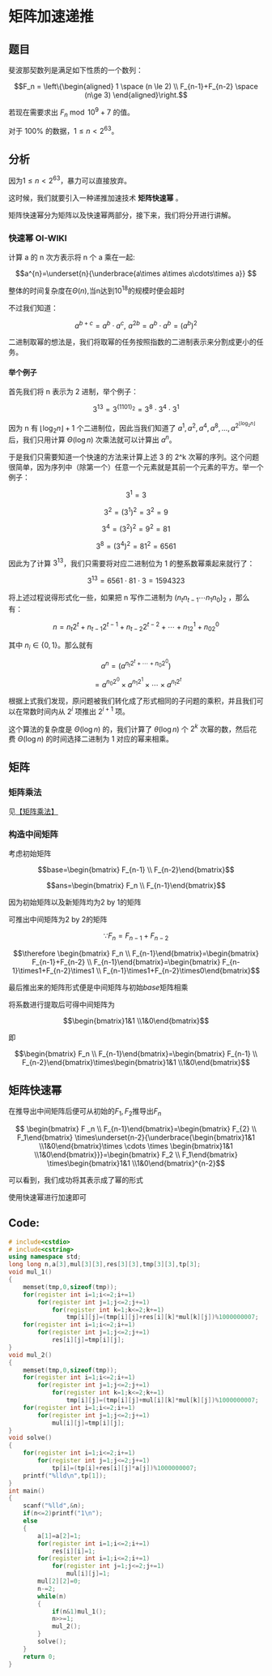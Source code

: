 # 矩阵加速递推

## 题目

斐波那契数列是满足如下性质的一个数列：

$$F_n = \left\{\begin{aligned} 1 \space (n \le 2) \\ F_{n-1}+F_{n-2} \space (n\ge 3) \end{aligned}\right.$$

若现在需要求出 $F_n \bmod 10^9 + 7$ 的值。

对于 $100\%$ 的数据，$1\le n < 2^{63}$。

## 分析

因为$1\le n < 2^{63}$，暴力可以直接放弃。

这时候，我们就要引入一种递推加速技术 **矩阵快速幂** 。

矩阵快速幂分为矩阵以及快速幂两部分，接下来，我们将分开进行讲解。

### 快速幂 OI-WIKI

计算 a 的 n 次方表示将 n 个 a 乘在一起:

$$a^{n}=\underset{n}{\underbrace{a\times a\times a\cdots\times a}} $$

整体的时间复杂度在$\Theta(n)$,当n达到$10^{18}$的规模时便会超时

不过我们知道：

$$a^{b+c} = a^b \cdot a^c,\,\,a^{2b} = a^b \cdot a^b = (a^b)^2$$

二进制取幂的想法是，我们将取幂的任务按照指数的二进制表示来分割成更小的任务。

#### 举个例子

首先我们将 n 表示为 2 进制，举个例子：

$$ 3^{13} = 3^{(1101)_2} = 3^8 \cdot 3^4 \cdot 3^1 $$

因为 n 有 $\lfloor \log_2 n \rfloor + 1$ 个二进制位，因此当我们知道了 $a^1, a^2, a^4, a^8, \dots, a^{2^{\lfloor \log_2 n \rfloor}}$ 后，我们只用计算 $\Theta(\log n)$ 次乘法就可以计算出 $a^n$。

于是我们只需要知道一个快速的方法来计算上述 3 的 2^k 次幂的序列。这个问题很简单，因为序列中（除第一个）任意一个元素就是其前一个元素的平方。举一个例子：

$$3^1 = 3$$

$$3^2 = \left(3^1\right)^2 = 3^2 = 9 $$

$$3^4 = \left(3^2\right)^2 = 9^2 = 81 $$

$$3^8 = \left(3^4\right)^2 = 81^2 = 6561$$

因此为了计算 $3^{13}$，我们只需要将对应二进制位为 1 的整系数幂乘起来就行了：

$$3^{13} = 6561 \cdot 81 \cdot 3 = 1594323$$

将上述过程说得形式化一些，如果把 n 写作二进制为 $(n_tn_{t-1}\cdots n_1n_0)_ 2$ ，那么有：

$$n = n_t2^t + n_{t-1}2^{t-1} + n_{t-2}2^{t-2} + \cdots + n_12^1 + n_02^0$$

其中 $n_i\in\{0,1\}$。那么就有

$$a^n  = (a^{n_t 2^t + \cdots + n_0 2^0})$$

$$ \ = a^{n_0 2^0} \times a^{n_1 2^1}\times \cdots \times a^{n_t2^t}$$

根据上式我们发现，原问题被我们转化成了形式相同的子问题的乘积，并且我们可以在常数时间内从 $2^i$ 项推出 $2^{i+1}$ 项。

这个算法的复杂度是 $\Theta(\log n)$ 的，我们计算了 $\theta(\log n)$ 个 $2^k$ 次幂的数，然后花费 $\Theta(\log n)$ 的时间选择二进制为 1 对应的幂来相乘。

## 矩阵

### 矩阵乘法

见[【矩阵乘法】](https://note.goodfish.site/OI/Algorithms/%E7%9F%A9%E9%98%B5%E4%B9%98%E6%B3%95/)

### 构造中间矩阵

考虑初始矩阵

$$base=\begin{bmatrix} F_{n-1} \\ F_{n-2}\end{bmatrix}$$

$$ans=\begin{bmatrix} F_n \\ F_{n-1}\end{bmatrix}$$

因为初始矩阵以及新矩阵均为2 by 1的矩阵

可推出中间矩阵为2 by 2的矩阵

$$\because F_n=F_{n-1}+F_{n-2}$$

$$\therefore \begin{bmatrix} F_n \\ F_{n-1}\end{bmatrix}=\begin{bmatrix} F_{n-1}+F_{n-2} \\ F_{n-1}\end{bmatrix}=\begin{bmatrix} F_{n-1}\times1+F_{n-2}\times1 \\ F_{n-1}\times1+F_{n-2}\times0\end{bmatrix}$$

最后推出来的矩阵形式便是中间矩阵与初始$base$矩阵相乘

将系数进行提取后可得中间矩阵为

$$\begin{bmatrix}1&1 \\1&0\end{bmatrix}$$

即

$$\begin{bmatrix} F_n \\ F_{n-1}\end{bmatrix}=\begin{bmatrix} F_{n-1} \\ F_{n-2}\end{bmatrix}\times\begin{bmatrix}1&1 \\1&0\end{bmatrix}$$

## 矩阵快速幂

在推导出中间矩阵后便可从初始的$F_1,F_2$推导出$F_n$

$$ \begin{bmatrix} F
_n \\ F_{n-1}\end{bmatrix}=\begin{bmatrix} F_{2} \\ F_1\end{bmatrix} \times\underset{n-2}{\underbrace{\begin{bmatrix}1&1 \\1&0\end{bmatrix}\times \cdots \times \begin{bmatrix}1&1 \\1&0\end{bmatrix}}}=\begin{bmatrix} F_2 \\ F_1\end{bmatrix} \times\begin{bmatrix}1&1 \\1&0\end{bmatrix}^{n-2}$$

可以看到，我们成功将其表示成了幂的形式

使用快速幂进行加速即可

## Code:

```cpp
# include<cstdio>
# include<cstring>
using namespace std;
long long n,a[3],mul[3][3],res[3][3],tmp[3][3],tp[3];
void mul_1()
{
    memset(tmp,0,sizeof(tmp));
    for(register int i=1;i<=2;i+=1)
        for(register int j=1;j<=2;j+=1)
            for(register int k=1;k<=2;k+=1)
                tmp[i][j]=(tmp[i][j]+res[i][k]*mul[k][j])%1000000007;
    for(register int i=1;i<=2;i+=1)
        for(register int j=1;j<=2;j+=1)
            res[i][j]=tmp[i][j];
}
void mul_2()
{
    memset(tmp,0,sizeof(tmp));
    for(register int i=1;i<=2;i+=1)
        for(register int j=1;j<=2;j+=1)
            for(register int k=1;k<=2;k+=1)
                tmp[i][j]=(tmp[i][j]+mul[i][k]*mul[k][j])%1000000007;
    for(register int i=1;i<=2;i+=1)
        for(register int j=1;j<=2;j+=1)
            mul[i][j]=tmp[i][j];
}
void solve()
{
    for(register int i=1;i<=2;i+=1)
        for(register int j=1;j<=2;j+=1)
            tp[i]=(tp[i]+res[i][j]*a[j])%1000000007;
    printf("%lld\n",tp[1]);
}
int main()
{
    scanf("%lld",&n);
    if(n<=2)printf("1\n");
    else
    {
        a[1]=a[2]=1;
        for(register int i=1;i<=2;i+=1)
            res[i][i]=1;
        for(register int i=1;i<=2;i+=1)
            for(register int j=1;j<=2;j+=1)
                mul[i][j]=1;
        mul[2][2]=0;
        n-=2;
        while(n)
        {
            if(n&1)mul_1();
            n>>=1;
            mul_2();
        }
        solve();
    }
    return 0;
}
```
